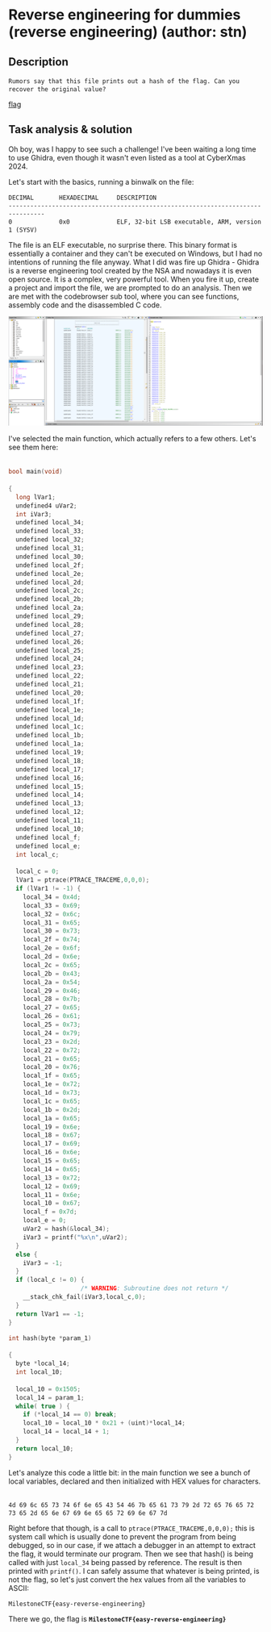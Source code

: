 # Reverse engineering for dummies (reverse engineering) (author: stn)

## Description

```shell
Rumors say that this file prints out a hash of the flag. Can you recover the original value?
```
[flag](flag)

## Task analysis & solution

Oh boy, was I happy to see such a challenge! I've been waiting a long time to use Ghidra, even though it wasn't even listed as a tool at CyberXmas 2024.

Let's start with the basics, running a binwalk on the file:

```shell
DECIMAL       HEXADECIMAL     DESCRIPTION
--------------------------------------------------------------------------------
0             0x0             ELF, 32-bit LSB executable, ARM, version 1 (SYSV)
```

The file is an ELF executable, no surprise there. This binary format is essentially a container and they can't be executed on Windows, but I had no intentions of running the file anyway. What I did was fire up Ghidra - Ghidra is a reverse engineering tool created by the NSA and nowadays it is even open source. It is a complex, very powerful tool. When you fire it up, create a project and import the file, we are prompted to do an analysis. Then we are met with the codebrowser sub tool, where you can see functions, assembly code and the disassembled C code.


![Image preview](1.png)

I've selected the main function, which actually refers to a few others. Let's see them here:

```C

bool main(void)

{
  long lVar1;
  undefined4 uVar2;
  int iVar3;
  undefined local_34;
  undefined local_33;
  undefined local_32;
  undefined local_31;
  undefined local_30;
  undefined local_2f;
  undefined local_2e;
  undefined local_2d;
  undefined local_2c;
  undefined local_2b;
  undefined local_2a;
  undefined local_29;
  undefined local_28;
  undefined local_27;
  undefined local_26;
  undefined local_25;
  undefined local_24;
  undefined local_23;
  undefined local_22;
  undefined local_21;
  undefined local_20;
  undefined local_1f;
  undefined local_1e;
  undefined local_1d;
  undefined local_1c;
  undefined local_1b;
  undefined local_1a;
  undefined local_19;
  undefined local_18;
  undefined local_17;
  undefined local_16;
  undefined local_15;
  undefined local_14;
  undefined local_13;
  undefined local_12;
  undefined local_11;
  undefined local_10;
  undefined local_f;
  undefined local_e;
  int local_c;
  
  local_c = 0;
  lVar1 = ptrace(PTRACE_TRACEME,0,0,0);
  if (lVar1 != -1) {
    local_34 = 0x4d;
    local_33 = 0x69;
    local_32 = 0x6c;
    local_31 = 0x65;
    local_30 = 0x73;
    local_2f = 0x74;
    local_2e = 0x6f;
    local_2d = 0x6e;
    local_2c = 0x65;
    local_2b = 0x43;
    local_2a = 0x54;
    local_29 = 0x46;
    local_28 = 0x7b;
    local_27 = 0x65;
    local_26 = 0x61;
    local_25 = 0x73;
    local_24 = 0x79;
    local_23 = 0x2d;
    local_22 = 0x72;
    local_21 = 0x65;
    local_20 = 0x76;
    local_1f = 0x65;
    local_1e = 0x72;
    local_1d = 0x73;
    local_1c = 0x65;
    local_1b = 0x2d;
    local_1a = 0x65;
    local_19 = 0x6e;
    local_18 = 0x67;
    local_17 = 0x69;
    local_16 = 0x6e;
    local_15 = 0x65;
    local_14 = 0x65;
    local_13 = 0x72;
    local_12 = 0x69;
    local_11 = 0x6e;
    local_10 = 0x67;
    local_f = 0x7d;
    local_e = 0;
    uVar2 = hash(&local_34);
    iVar3 = printf("%x\n",uVar2);
  }
  else {
    iVar3 = -1;
  }
  if (local_c != 0) {
                    /* WARNING: Subroutine does not return */
    __stack_chk_fail(iVar3,local_c,0);
  }
  return lVar1 == -1;
}
```

```C
int hash(byte *param_1)

{
  byte *local_14;
  int local_10;
  
  local_10 = 0x1505;
  local_14 = param_1;
  while( true ) {
    if (*local_14 == 0) break;
    local_10 = local_10 * 0x21 + (uint)*local_14;
    local_14 = local_14 + 1;
  }
  return local_10;
}
```

Let's analyze this code a little bit: in the main function we see a bunch of local variables, declared and then initialized with HEX values for characters.

```shell

4d 69 6c 65 73 74 6f 6e 65 43 54 46 7b 65 61 73 79 2d 72 65 76 65 72 73 65 2d 65 6e 67 69 6e 65 65 72 69 6e 67 7d

```

Right before that though, is a call to ``ptrace(PTRACE_TRACEME,0,0,0);`` this is system call which is usually done to prevent the program from being debugged, so in our case, if we attach a debugger in an attempt to extract the flag, it would terminate our program. Then we see that hash() is being called with just ``local_34`` being passed by reference. The result is then printed  with ``printf()``. I can safely assume that whatever is being printed, is not the flag, so let's just convert the hex values from all the variables to ASCII:

```
MilestoneCTF{easy-reverse-engineering}
```

There we go, the flag is **``MilestoneCTF{easy-reverse-engineering}``**